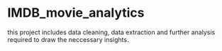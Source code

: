 # IMDB_movie_analytics
this project includes data cleaning, data extraction and further analysis required to draw the neccessary insights.
